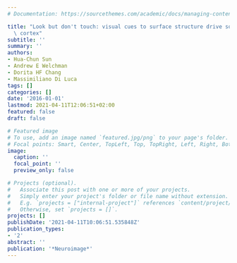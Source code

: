 ```yaml
---
# Documentation: https://sourcethemes.com/academic/docs/managing-content/

title: "Look but don't touch: visual cues to surface structure drive somatosensory\
  \ cortex"
subtitle: ''
summary: ''
authors:
- Hua-Chun Sun
- Andrew E Welchman
- Dorita HF Chang
- Massimiliano Di Luca
tags: []
categories: []
date: '2016-01-01'
lastmod: 2021-04-11T12:06:51+02:00
featured: false
draft: false

# Featured image
# To use, add an image named `featured.jpg/png` to your page's folder.
# Focal points: Smart, Center, TopLeft, Top, TopRight, Left, Right, BottomLeft, Bottom, BottomRight.
image:
  caption: ''
  focal_point: ''
  preview_only: false

# Projects (optional).
#   Associate this post with one or more of your projects.
#   Simply enter your project's folder or file name without extension.
#   E.g. `projects = ["internal-project"]` references `content/project/deep-learning/index.md`.
#   Otherwise, set `projects = []`.
projects: []
publishDate: '2021-04-11T10:06:51.535848Z'
publication_types:
- '2'
abstract: ''
publication: '*Neuroimage*'
---
```

